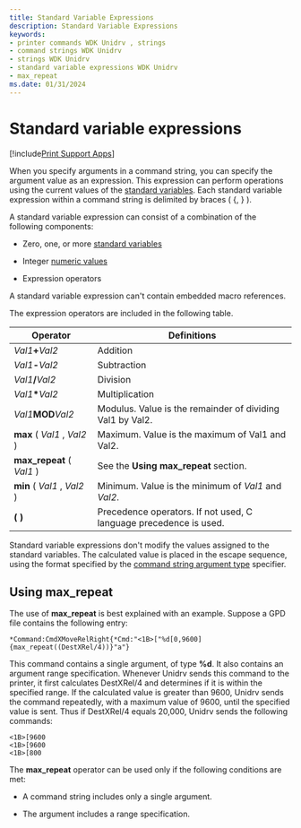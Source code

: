 ```yaml
---
title: Standard Variable Expressions
description: Standard Variable Expressions
keywords:
- printer commands WDK Unidrv , strings
- command strings WDK Unidrv
- strings WDK Unidrv
- standard variable expressions WDK Unidrv
- max_repeat
ms.date: 01/31/2024
---
```


# Standard variable expressions

[!include[Print Support Apps](../includes/print-support-apps.md)]

When you specify arguments in a command string, you can specify the argument value as an expression. This expression can perform operations using the current values of the [standard variables](standard-variables.md). Each standard variable expression within a command string is delimited by braces ( {, } ).

A standard variable expression can consist of a combination of the following components:

- Zero, one, or more [standard variables](standard-variables.md)

- Integer [numeric values](numeric-values.md)

- Expression operators

A standard variable expression can't contain embedded macro references.

The expression operators are included in the following table.

| Operator | Definitions |
|--|--|
| *Val1*<b>+</b>*Val2* | Addition |
| *Val1*<b>-</b>*Val2* | Subtraction |
| *Val1*<b>/</b>*Val2* | Division |
| *Val1*<b>*</b>*Val2* | Multiplication |
| *Val1***MOD***Val2* | Modulus. Value is the remainder of dividing Val1 by Val2. |
| **max** ( *Val1* , *Val2* ) | Maximum. Value is the maximum of Val1 and Val2. |
| **max_repeat** ( *Val1* ) | See the **Using max_repeat** section. |
| **min** ( *Val1* , *Val2* ) | Minimum. Value is the minimum of *Val1* and *Val2*. |
| **( )** | Precedence operators. If not used, C language precedence is used. |

Standard variable expressions don't modify the values assigned to the standard variables. The calculated value is placed in the escape sequence, using the format specified by the [command string argument type](command-string-argument-types.md) specifier.

## Using max_repeat

The use of **max_repeat** is best explained with an example. Suppose a GPD file contains the following entry:

```GPD
*Command:CmdXMoveRelRight{*Cmd:"<1B>["%d[0,9600]{max_repeat((DestXRel/4))}"a"}
```

This command contains a single argument, of type **%d**. It also contains an argument range specification. Whenever Unidrv sends this command to the printer, it first calculates DestXRel/4 and determines if it is within the specified range. If the calculated value is greater than 9600, Unidrv sends the command repeatedly, with a maximum value of 9600, until the specified value is sent. Thus if DestXRel/4 equals 20,000, Unidrv sends the following commands:

```GPD
<1B>[9600
<1B>[9600
<1B>[800
```

The **max_repeat** operator can be used only if the following conditions are met:

- A command string includes only a single argument.

- The argument includes a range specification.
